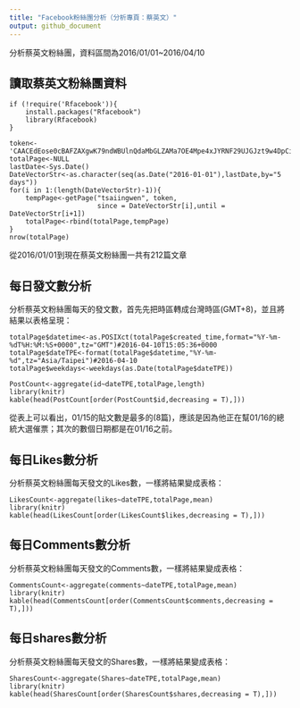 ```yaml
---
title: "Facebook粉絲團分析（分析專頁：蔡英文）"
output: github_document
---
```


分析蔡英文粉絲團，資料區間為2016/01/01~2016/04/10

## 讀取蔡英文粉絲團資料

```{r results='hide',message=FALSE, warning=FALSE}
if (!require('Rfacebook')){
    install.packages("Rfacebook")
    library(Rfacebook)
}
```

```{r}
token<-'CAACEdEose0cBAFZAXgwK79ndWBUlnQdaMbGLZAMa7OE4Mpe4xJYRNF29UJGJzt9w4DpCiOCje3TFAssrqb2pkzogej5mb4rGMTAXDNCJvCvBsWc9HGJITy0ZCedlYZBPAr3pmQ4C6duCDUCWoPiiKzZCsbOzMKRKkZBVCyP3R4AZCkpZCWLW47IMqljPQcDZCjAyZCNZCNxOSWYEAZDZD'
totalPage<-NULL
lastDate<-Sys.Date()
DateVectorStr<-as.character(seq(as.Date("2016-01-01"),lastDate,by="5 days"))
for(i in 1:(length(DateVectorStr)-1)){
    tempPage<-getPage("tsaiingwen", token,
                      since = DateVectorStr[i],until = DateVectorStr[i+1])
    totalPage<-rbind(totalPage,tempPage)
}
nrow(totalPage)
```
從2016/01/01到現在蔡英文粉絲團一共有212篇文章

## 每日發文數分析

分析蔡英文粉絲團每天的發文數，首先先把時區轉成台灣時區(GMT+8)，並且將結果以表格呈現：

```{r}
totalPage$datetime<-as.POSIXct(totalPage$created_time,format="%Y-%m-%dT%H:%M:%S+0000",tz="GMT")#2016-04-10T15:05:36+0000
totalPage$dateTPE<-format(totalPage$datetime,"%Y-%m-%d",tz="Asia/Taipei")#2016-04-10
totalPage$weekdays<-weekdays(as.Date(totalPage$dateTPE))

PostCount<-aggregate(id~dateTPE,totalPage,length)
library(knitr)
kable(head(PostCount[order(PostCount$id,decreasing = T),]))
```

從表上可以看出，01/15的貼文數是最多的(8篇)，應該是因為他正在幫01/16的總統大選催票；其次的數個日期都是在01/16之前。

## 每日Likes數分析

分析蔡英文粉絲團每天發文的Likes數，一樣將結果變成表格：

```{r}
LikesCount<-aggregate(likes~dateTPE,totalPage,mean)
library(knitr)
kable(head(LikesCount[order(LikesCount$likes,decreasing = T),]))
```


## 每日Comments數分析

分析蔡英文粉絲團每天發文的Comments數，一樣將結果變成表格：

```{r}
CommentsCount<-aggregate(comments~dateTPE,totalPage,mean)
library(knitr)
kable(head(CommentsCount[order(CommentsCount$comments,decreasing = T),]))
```


## 每日shares數分析

分析蔡英文粉絲團每天發文的Shares數，一樣將結果變成表格：

```{r}
SharesCount<-aggregate(Shares~dateTPE,totalPage,mean)
library(knitr)
kable(head(SharesCount[order(SharesCount$shares,decreasing = T),]))
```
